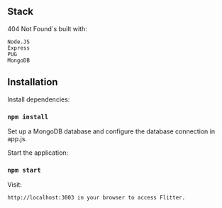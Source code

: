 
## Stack

404 Not Found´s built with:

    Node.JS
    Express
    PUG
    MongoDB


## Installation

Install dependencies:

### `npm install`

Set up a MongoDB database and configure the database connection in app.js.

Start the application:

### `npm start`
  
Visit:

    http://localhost:3003 in your browser to access Flitter.
